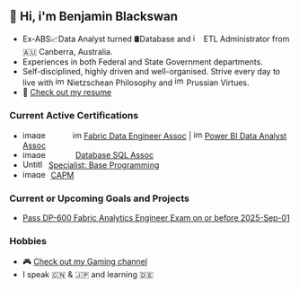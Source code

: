 ## 👋 Hi, i'm Benjamin Blackswan

* Ex-ABS📈Data Analyst turned 🛢Database and <img width="15" height="15" alt="image" src="https://github.com/user-attachments/assets/327867b8-3609-43d7-b7a4-bc992534730b" />
ETL Administrator from 🇦🇺 Canberra, Australia.
* Experiences in both Federal and State Government departments.
* Self-disciplined, highly driven and well-organised. Strive every day to live with <img width="17" height="16" alt="image" src="https://github.com/user-attachments/assets/5cecd5e8-6c49-4c3e-a631-dc1ae6a756e7" />
Nietzschean Philosophy and <img width="17" height="17" alt="image" src="https://github.com/user-attachments/assets/73aadbf6-a3fc-471c-9649-9db9b04abb8b" /> Prussian Virtues.
* 📝 [Check out my resume](https://benjaminblackswan.github.io/)

### Current Active Certifications
* <img width="85" height="15" alt="image" src="https://github.com/user-attachments/assets/e6b6814e-1efd-4e03-96f9-29db0f063567" /> <img width="16" height="15" alt="image" src="https://github.com/user-attachments/assets/9c71cdb3-364e-4ede-ac00-3b0d55dc9c2a" /> [Fabric Data Engineer Assoc](https://learn.microsoft.com/api/credentials/share/en-us/Ben/5BD50860584A6C01?sharingId=907311E47E585488) | <img width="16" height="16" alt="image" src="https://github.com/user-attachments/assets/7e8ccfe1-704e-4b38-a1d6-2ddc4b06b6e0" />
[Power BI Data Analyst Assoc](https://learn.microsoft.com/en-us/users/ben/credentials/d9cccfa80cf0c5b6)
* <img width="90" height="14" alt="image" src="https://github.com/user-attachments/assets/f833a1d8-7c49-423b-aa71-9933af2421d4" /> [Database SQL Assoc](https://catalog-education.oracle.com/ords/certview/sharebadge?id=1CC7EDBCCAD6C783CA6AC33E19B113ED3BA1121AAC068155332CF430EB87017C)
* <img width="42" height="15" alt="Untitled" src="https://github.com/user-attachments/assets/e17f29b3-7766-4a04-9e6f-22df99560c4c" /> [Specialist: Base Programming](https://www.credly.com/badges/98dfa795-4036-4b30-a89f-c374e7bcebfd)
* <img width="50" height="15" alt="image" src="https://github.com/user-attachments/assets/6fc533ce-abb7-42e2-a77e-e6daedefd191" />[CAPM](https://www.credly.com/badges/3975dc4e-7158-44f3-b116-bdad3b8acd9a)

### Current or Upcoming Goals and Projects
* [Pass DP-600 Fabric Analytics Engineer Exam on or before 2025-Sep-01](https://github.com/users/benjaminblackswan/projects/9/views/4?pane=info)

### Hobbies
* 🎮 [Check out my Gaming channel](https://www.youtube.com/@ben_game/videos)
* I speak 🇨🇳 & 🇯🇵 and learning 🇩🇪


